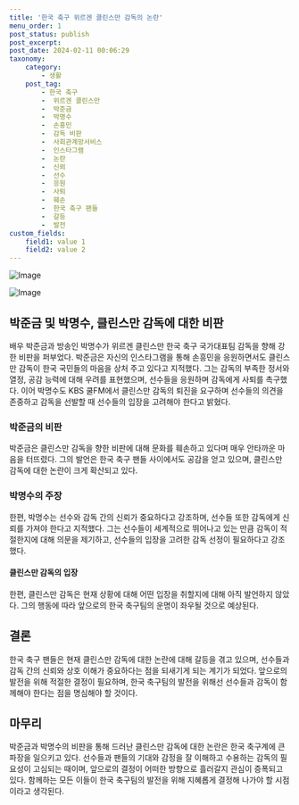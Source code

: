 ```yaml
---
title: '한국 축구 위르겐 클린스만 감독의 논란'
menu_order: 1
post_status: publish
post_excerpt: 
post_date: 2024-02-11 00:06:29
taxonomy:
    category:
        - 생활
    post_tag:
        - 한국 축구
        -  위르겐 클린스만
        -  박준금
        -  박명수
        -  손흥민
        -  감독 비판
        -  사회관계망서비스
        -  인스타그램
        -  논란
        -  신뢰
        -  선수
        -  응원
        -  사퇴
        -  훼손
        -  한국 축구 팬들
        -  갈등
        -  발전
custom_fields:
    field1: value 1
    field2: value 2
---
```


![Image](https://imgnews.pstatic.net/image/016/2024/02/10/20240210050048_0_20240210172201232.jpg?type=w647)

![Image](https://imgnews.pstatic.net/image/016/2024/02/10/20240210050049_0_20240210172201235.jpg?type=w647)

## 박준금 및 박명수, 클린스만 감독에 대한 비판
배우 박준금과 방송인 박명수가 위르겐 클린스만 한국 축구 국가대표팀 감독을 향해 강한 비판을 퍼부었다. 박준금은 자신의 인스타그램을 통해 손흥민을 응원하면서도 클린스만 감독이 한국 국민들의 마음을 상처 주고 있다고 지적했다. 그는 감독의 부족한 정서와 열정, 공감 능력에 대해 우려를 표현했으며, 선수들을 응원하며 감독에게 사퇴를 촉구했다. 이어 박명수도 KBS 쿨FM에서 클린스만 감독의 퇴진을 요구하며 선수들의 의견을 존중하고 감독을 선발할 때 선수들의 입장을 고려해야 한다고 밝혔다.
### 박준금의 비판
박준금은 클린스만 감독을 향한 비판에 대해 문화를 훼손하고 있다며 매우 안타까운 마음을 터뜨렸다. 그의 발언은 한국 축구 팬들 사이에서도 공감을 얻고 있으며, 클린스만 감독에 대한 논란이 크게 확산되고 있다.
### 박명수의 주장
한편, 박명수는 선수와 감독 간의 신뢰가 중요하다고 강조하며, 선수들 또한 감독에게 신뢰를 가져야 한다고 지적했다. 그는 선수들이 세계적으로 뛰어나고 있는 만큼 감독이 적절한지에 대해 의문을 제기하고, 선수들의 입장을 고려한 감독 선정이 필요하다고 강조했다.
#### 클린스만 감독의 입장
한편, 클린스만 감독은 현재 상황에 대해 어떤 입장을 취할지에 대해 아직 발언하지 않았다. 그의 행동에 따라 앞으로의 한국 축구팀의 운명이 좌우될 것으로 예상된다.
## 결론
한국 축구 팬들은 현재 클린스만 감독에 대한 논란에 대해 갈등을 겪고 있으며, 선수들과 감독 간의 신뢰와 상호 이해가 중요하다는 점을 되새기게 되는 계기가 되었다. 앞으로의 발전을 위해 적절한 결정이 필요하며, 한국 축구팀의 발전을 위해선 선수들과 감독이 함께해야 한다는 점을 명심해야 할 것이다.
## 마무리
박준금과 박명수의 비판을 통해 드러난 클린스만 감독에 대한 논란은 한국 축구계에 큰 파장을 일으키고 있다. 선수들과 팬들의 기대와 감정을 잘 이해하고 수용하는 감독의 필요성이 고심되는 때이며, 앞으로의 결정이 어떠한 방향으로 흘러갈지 관심이 증폭되고 있다. 함께하는 모든 이들이 한국 축구팀의 발전을 위해 지혜롭게 결정해 나가야 할 시점이라고 생각된다.
